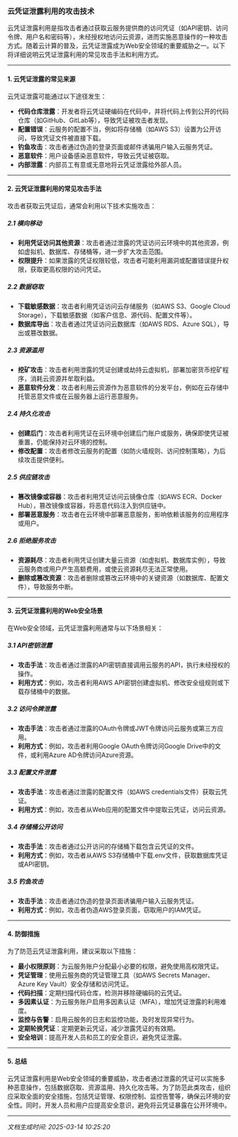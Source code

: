 ### 云凭证泄露利用的攻击技术

云凭证泄露利用是指攻击者通过获取云服务提供商的访问凭证（如API密钥、访问令牌、用户名和密码等），未经授权地访问云资源，进而实施恶意操作的一种攻击方式。随着云计算的普及，云凭证泄露成为Web安全领域的重要威胁之一。以下将详细说明云凭证泄露利用的常见攻击手法和利用方式。

---

#### 1. **云凭证泄露的常见来源**
云凭证泄露可能通过以下途径发生：
- **代码仓库泄露**：开发者将云凭证硬编码在代码中，并将代码上传到公开的代码仓库（如GitHub、GitLab等），导致凭证被攻击者发现。
- **配置错误**：云服务的配置不当，例如将存储桶（如AWS S3）设置为公开访问，导致凭证文件被直接下载。
- **钓鱼攻击**：攻击者通过伪造的登录页面或邮件诱骗用户输入云服务凭证。
- **恶意软件**：用户设备感染恶意软件，导致云凭证被窃取。
- **内部泄露**：内部员工有意或无意地将云凭证泄露给外部人员。

---

#### 2. **云凭证泄露利用的常见攻击手法**
攻击者获取云凭证后，通常会利用以下技术实施攻击：

##### 2.1 **横向移动**
- **利用凭证访问其他资源**：攻击者通过泄露的凭证访问云环境中的其他资源，例如虚拟机、数据库、存储桶等，进一步扩大攻击范围。
- **权限提升**：如果泄露的凭证权限较低，攻击者可能利用漏洞或配置错误提升权限，获取更高权限的访问凭证。

##### 2.2 **数据窃取**
- **下载敏感数据**：攻击者利用凭证访问云存储服务（如AWS S3、Google Cloud Storage），下载敏感数据（如客户信息、源代码、配置文件等）。
- **数据库导出**：攻击者通过凭证访问云数据库（如AWS RDS、Azure SQL），导出或篡改数据。

##### 2.3 **资源滥用**
- **挖矿攻击**：攻击者利用泄露的凭证创建或劫持云虚拟机，部署加密货币挖矿程序，消耗云资源并牟取利益。
- **恶意软件分发**：攻击者利用云资源作为恶意软件的分发平台，例如在云存储中托管恶意文件或在云服务器上运行恶意服务。

##### 2.4 **持久化攻击**
- **创建后门**：攻击者利用凭证在云环境中创建后门账户或服务，确保即使凭证被重置，仍能保持对云环境的控制。
- **修改配置**：攻击者修改云服务的配置（如防火墙规则、访问控制策略），为后续攻击提供便利。

##### 2.5 **供应链攻击**
- **篡改镜像或容器**：攻击者利用凭证访问云镜像仓库（如AWS ECR、Docker Hub），篡改镜像或容器，将恶意代码注入到供应链中。
- **部署恶意服务**：攻击者在云环境中部署恶意服务，影响依赖该服务的应用程序或用户。

##### 2.6 **拒绝服务攻击**
- **资源耗尽**：攻击者利用凭证创建大量云资源（如虚拟机、数据库实例），导致云服务商或用户产生高额费用，或使云资源耗尽无法正常使用。
- **删除或篡改资源**：攻击者删除或篡改云环境中的关键资源（如数据库、配置文件），导致服务中断。

---

#### 3. **云凭证泄露利用的Web安全场景**
在Web安全领域，云凭证泄露利用通常与以下场景相关：

##### 3.1 **API密钥泄露**
- **攻击手法**：攻击者通过泄露的API密钥直接调用云服务的API，执行未经授权的操作。
- **利用方式**：例如，攻击者利用AWS API密钥创建虚拟机、修改安全组规则或下载存储桶中的数据。

##### 3.2 **访问令牌泄露**
- **攻击手法**：攻击者通过泄露的OAuth令牌或JWT令牌访问云服务或第三方应用。
- **利用方式**：例如，攻击者利用Google OAuth令牌访问Google Drive中的文件，或利用Azure AD令牌访问Azure资源。

##### 3.3 **配置文件泄露**
- **攻击手法**：攻击者通过泄露的配置文件（如AWS credentials文件）获取云凭证。
- **利用方式**：例如，攻击者从Web应用的配置文件中提取云凭证，访问云资源。

##### 3.4 **存储桶公开访问**
- **攻击手法**：攻击者通过公开访问的存储桶下载包含云凭证的文件。
- **利用方式**：例如，攻击者从AWS S3存储桶中下载.env文件，获取数据库凭证或API密钥。

##### 3.5 **钓鱼攻击**
- **攻击手法**：攻击者通过伪造的登录页面诱骗用户输入云服务凭证。
- **利用方式**：例如，攻击者伪造AWS登录页面，窃取用户的IAM凭证。

---

#### 4. **防御措施**
为了防范云凭证泄露利用，建议采取以下措施：
- **最小权限原则**：为云服务账户分配最小必要的权限，避免使用高权限凭证。
- **凭证管理**：使用云服务商的凭证管理工具（如AWS Secrets Manager、Azure Key Vault）安全存储和访问凭证。
- **代码扫描**：定期扫描代码仓库，检测并移除硬编码的云凭证。
- **多因素认证**：为云服务账户启用多因素认证（MFA），增加凭证泄露的利用难度。
- **监控与告警**：启用云服务的日志和监控功能，及时发现异常行为。
- **定期轮换凭证**：定期更新云凭证，减少泄露凭证的有效期。
- **安全培训**：提高开发人员和员工的安全意识，避免凭证泄露。

---

#### 5. **总结**
云凭证泄露利用是Web安全领域的重要威胁，攻击者通过泄露的凭证可以实施多种恶意操作，包括数据窃取、资源滥用、持久化攻击等。为了防范此类攻击，组织应采取全面的安全措施，包括凭证管理、权限控制、监控告警等，确保云环境的安全性。同时，开发人员和用户应提高安全意识，避免将云凭证暴露在公开环境中。

---

*文档生成时间: 2025-03-14 10:25:20*



